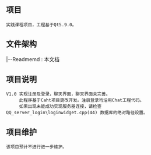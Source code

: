 ## 项目
    实践课程项目，工程基于Qt5.9.0。
## 文件架构

  |--Readmemd             : 本文档
## 项目说明
    V1.0 实现注册及登录，聊天界面，聊天界面未完善。
		 此程序基于Caht项目更改开发。注册登录均沿用Chat工程代码。
		 如果出现未能成功实现服务器连接，请检查 QQ_server_login\loginwidget.cpp(44) 数据库的绝对路径设置。
## 项目维护
    该项目预计不进行进一步维护。
